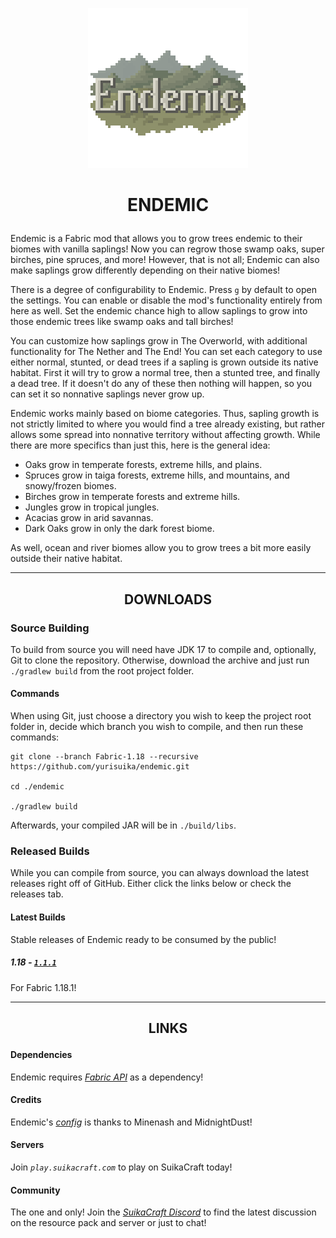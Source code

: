 <p align="center"><img src="https://github.com/yurisuika/Endemic/blob/Fabric-1.18/src/main/resources/assets/endemic/icon.png?raw=true" width="256" height="256"></p>

# <p align="center">ENDEMIC</p>

Endemic is a Fabric mod that allows you to grow trees endemic to their biomes with vanilla saplings! Now you can regrow those swamp oaks, super birches, pine spruces, and more! However, that is not all; Endemic can also make saplings grow differently depending on their native biomes!

There is a degree of configurability to Endemic. Press `g` by default to open the settings. You can enable or disable the mod's functionality entirely from here as well. Set the endemic chance high to allow saplings to grow into those endemic trees like swamp oaks and tall birches!

You can customize how saplings grow in The Overworld, with additional functionality for The Nether and The End! You can set each category to use either normal, stunted, or dead trees if a sapling is grown outside its native habitat. First it will try to grow a normal tree, then a stunted tree, and finally a dead tree. If it doesn't do any of these then nothing will happen, so you can set it so nonnative saplings never grow up.

Endemic works mainly based on biome categories. Thus, sapling growth is not strictly limited to where you would find a tree already existing, but rather allows some spread into nonnative territory without affecting growth. While there are more specifics than just this, here is the general idea:
- Oaks grow in temperate forests, extreme hills, and plains.
- Spruces grow in taiga forests, extreme hills, and mountains, and snowy/frozen biomes.
- Birches grow in temperate forests and extreme hills.
- Jungles grow in tropical jungles.
- Acacias grow in arid savannas.
- Dark Oaks grow in only the dark forest biome.

As well, ocean and river biomes allow you to grow trees a bit more easily outside their native habitat.

---

## <p align="center">DOWNLOADS</p>

### Source Building

To build from source you will need have JDK 17 to compile and, optionally, Git to clone the repository. Otherwise, download the archive and just run `./gradlew build` from the root project folder.

#### Commands

When using Git, just choose a directory you wish to keep the project root folder in, decide which branch you wish to compile, and then run these commands:

```shell script
git clone --branch Fabric-1.18 --recursive https://github.com/yurisuika/endemic.git

cd ./endemic

./gradlew build
```

Afterwards, your compiled JAR will be in `./build/libs`.

### Released Builds

While you can compile from source, you can always download the latest releases right off of GitHub. Either click the links below or check the releases tab.

#### Latest Builds

Stable releases of Endemic ready to be consumed by the public!

##### 1.18 - [*`1.1.1`*](https://github.com/yurisuika/Endemic/releases/download/1.1.1/endemic-1.18.1-1.1.1.jar)

For Fabric 1.18.1!

---

## <p align="center">LINKS</p>

#### Dependencies

Endemic requires *[Fabric API](https://www.curseforge.com/minecraft/mc-mods/fabric-api)* as a dependency!

#### Credits

Endemic's *[config](https://github.com/TeamMidnightDust/MidnightLib)* is thanks to Minenash and MidnightDust!

#### Servers

Join *`play.suikacraft.com`* to play on SuikaCraft today!

#### Community

The one and only! Join the *[SuikaCraft Discord](https://discord.gg/0zdNEkQle7Qg9C1H)* to find the latest discussion on the resource pack and server or just to chat!
